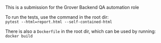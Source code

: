 This is a submission for the Grover Backend QA automation role

To run the tests, use the command in the root dir:  
`pytest --html=report.html --self-contained-html`

There is also a `Dockerfile` in the root dir, which can be used by running:  
`docker build`
